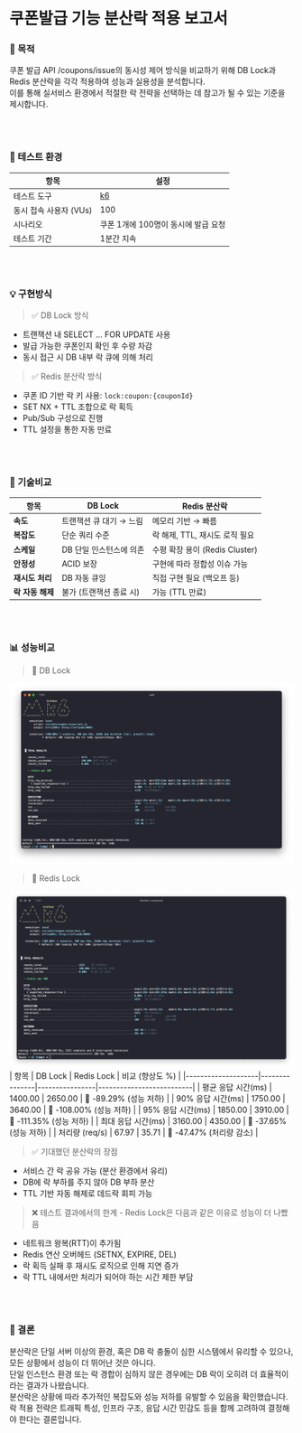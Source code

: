 # 쿠폰발급 기능 분산락 적용 보고서
### 🎯 목적
쿠폰 발급 API /coupons/issue의 동시성 제어 방식을 비교하기 위해 DB Lock과 Redis 분산락을 각각 적용하여 성능과 실용성을 분석합니다.<br>
이를 통해 실서비스 환경에서 적절한 락 전략을 선택하는 데 참고가 될 수 있는 기준을 제시합니다.

<br><br>

### 📝 테스트 환경
| 항목              | 설정                     |
| --------------- | ---------------------- |
| 테스트 도구          | [k6](https://k6.io)    |
| 동시 접속 사용자 (VUs) | 100                    |
| 시나리오            | 쿠폰 1개에 100명이 동시에 발급 요청 |
| 테스트 기간          | 1분간 지속                 |

<br><br>

### 💡 구현방식

> ✅ DB Lock 방식

- 트랜잭션 내 SELECT ... FOR UPDATE 사용
- 발급 가능한 쿠폰인지 확인 후 수량 차감
- 동시 접근 시 DB 내부 락 큐에 의해 처리

> ✅ Redis 분산락 방식

- 쿠폰 ID 기반 락 키 사용: `lock:coupon:{couponId}`
- SET NX + TTL 조합으로 락 획득
- Pub/Sub 구성으로 진행
- TTL 설정을 통한 자동 만료

<br><br>

### 🔨 기술비교
| 항목          | DB Lock        | Redis 분산락                |
| ----------- | -------------- | ------------------------ |
| **속도**      | 트랜잭션 큐 대기 → 느림 | 메모리 기반 → 빠름              |
| **복잡도**     | 단순 쿼리 수준       | 락 해제, TTL, 재시도 로직 필요     |
| **스케일**     | DB 단일 인스턴스에 의존 | 수평 확장 용이 (Redis Cluster) |
| **안정성**     | ACID 보장        | 구현에 따라 정합성 이슈 가능         |
| **재시도 처리**  | DB 자동 큐잉       | 직접 구현 필요 (백오프 등)         |
| **락 자동 해제** | 불가 (트랜잭션 종료 시) | 가능 (TTL 만료)              |

<br><br>

### 📊 성능비교
> 🔐 DB Lock

![lock-db-100.png](./img/lock-db-100.png)

> 🔐 Redis Lock

![lock-redis-100.png](./img/lock-redis-100.png)
| 항목               | DB Lock       | Redis Lock     | 비교 (향상도 %)         |
|--------------------|---------------|----------------|--------------------------|
| 평균 응답 시간(ms) | 1400.00       | 2650.00         | 🔽 -89.29% (성능 저하)   |
| 90% 응답 시간(ms)  | 1750.00       | 3640.00         | 🔽 -108.00% (성능 저하)  |
| 95% 응답 시간(ms)  | 1850.00       | 3910.00         | 🔽 -111.35% (성능 저하)  |
| 최대 응답 시간(ms) | 3160.00       | 4350.00         | 🔽 -37.65% (성능 저하)   |
| 처리량 (req/s)     | 67.97         | 35.71           | 🔽 -47.47% (처리량 감소) |

> ✅ 기대했던 분산락의 장점
- 서비스 간 락 공유 가능 (분산 환경에서 유리)
- DB에 락 부하를 주지 않아 DB 부하 분산
- TTL 기반 자동 해제로 데드락 회피 가능

> ❌ 테스트 결과에서의 한계 - Redis Lock은 다음과 같은 이유로 성능이 더 나빴음
- 네트워크 왕복(RTT)이 추가됨
- Redis 연산 오버헤드 (SETNX, EXPIRE, DEL)
- 락 획득 실패 후 재시도 로직으로 인해 지연 증가
- 락 TTL 내에서만 처리가 되어야 하는 시간 제한 부담

<br><br>

### 🤔 결론
분산락은 단일 서버 이상의 환경, 혹은 DB 락 충돌이 심한 시스템에서 유리할 수 있으나, 모든 상황에서 성능이 더 뛰어난 것은 아니다.<br>
단일 인스턴스 환경 또는 락 경합이 심하지 않은 경우에는 DB 락이 오히려 더 효율적이라는 결과가 나왔습니다.<br>
분산락은 상황에 따라 추가적인 복잡도와 성능 저하를 유발할 수 있음을 확인했습니다.<br>
락 적용 전략은 트래픽 특성, 인프라 구조, 응답 시간 민감도 등을 함께 고려하여 결정해야 한다는 결론입니다.<br>